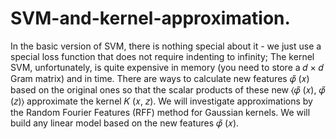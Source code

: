 # SVM-and-kernel-approximation.
In the basic version of SVM, there is nothing special about it - we just use a special loss function that does not require indenting to infinity; The kernel SVM, unfortunately, is quite expensive in memory (you need to store a 𝑑 × 𝑑 Gram matrix) and in time. There are ways to calculate new features 𝜑̃ (𝑥) based on the original ones so that the scalar products of these new ⟨𝜑̃ (𝑥), 𝜑̃ (𝑧)⟩ approximate the kernel 𝐾 (𝑥, 𝑧).  We will investigate approximations by the Random Fourier Features (RFF) method for Gaussian kernels.  We will build any linear model based on the new features 𝜑̃ (𝑥).
